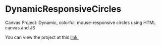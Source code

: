 # DynamicResponsiveCircles
Canvas Project: Dynamic, colorful, mouse-responsive circles using HTML canvas and JS

You can view the project at this [link.](https://suhrabjan.github.io/DynamicResponsiveCircles/)
